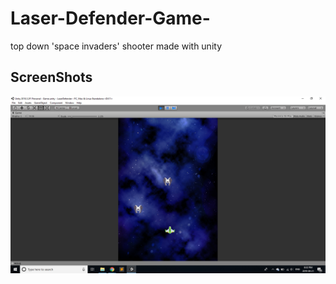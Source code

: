 # Laser-Defender-Game-

top down 'space invaders' shooter made with unity


## ScreenShots
!["screenshot"](https://github.com/mBarlescu/Laser-Defender-Game-/blob/master/LaserDefender/screenshots/Screenshot%20(8).png?raw=true)
